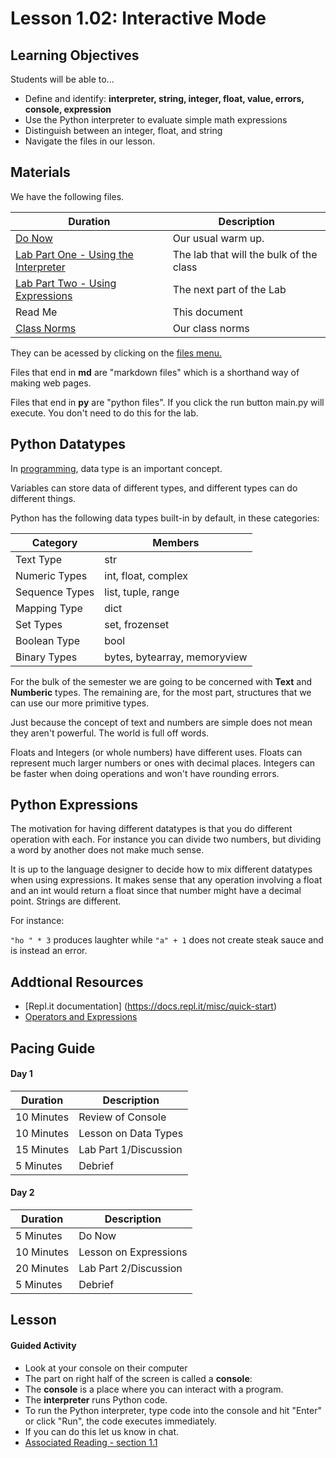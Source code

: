 # Lesson 1.02: Interactive Mode



## Learning Objectives

Students will be able to...

* Define and identify: **interpreter, string, integer, float, value, errors, console, expression**
* Use the Python interpreter to evaluate simple math expressions
* Distinguish between an integer, float, and string
* Navigate the files in our lesson.


## Materials
 We have the following files.

 | **Duration**   | **Description**    |
| ---------- | -------------- |
| [Do Now](#DoNow.md) |  Our usual warm up.         |
| [Lab  Part One - Using the Interpreter](#Labp1.md) | The lab that will the bulk of the class       |
| [Lab  Part Two - Using Expressions](#Labp2.md) | The next part of the Lab       |
|  Read Me | This document |
| [Class Norms](#ClassNorms.md) | Our class norms          |

They can be acessed by clicking on the [files menu.](#FilesNav.png)

Files that end in **md** are "markdown files" which is a shorthand way of making web pages.

Files that end in **py** are "python files". If you click the run button main.py will execute. You don't need to do this for the lab.

## Python Datatypes

In [programming](https://www.w3schools.com/python/python_datatypes.asp), data type is an important concept.

Variables can store data of different types, and different types can do different things.

Python has the following data types built-in by default, in these categories:

 | **Category**   | **Members**    |
| ---------- | -------------- |
|Text Type|	str|
|Numeric Types|	int, float, complex|
|Sequence Types|	list, tuple, range|
|Mapping Type|	dict|
|Set Types|	set, frozenset|
|Boolean Type|	bool|
|Binary Types|	bytes, bytearray, memoryview||

For the bulk of the semester we are going to be concerned with **Text** and **Numberic** types. The remaining are, for the most part, structures that we can use our more primitive types.

Just because the concept of text and numbers are simple does not mean they aren't powerful. The world is full off words. 

Floats and Integers (or whole numbers) have different uses. Floats can represent much larger numbers or ones with decimal places. Integers can be faster when doing operations and won't have rounding errors.

## Python Expressions
The motivation for having different datatypes is that you do different operation with each. For instance you can divide two numbers, but dividing a word by another does not make much sense.

It is up to the language designer to decide how to mix different datatypes when using expressions. It makes sense that any operation involving a float and an int would return a float since that number might have a decimal point. Strings are different.

For instance:

```"ho " * 3``` produces laughter while ```"a" + 1``` does not create steak sauce and is instead an error.


## Addtional Resources

* [Repl.it documentation] (https://docs.repl.it/misc/quick-start)
*  [Operators and Expressions](https://realpython.com/python-operators-expressions/)

## Pacing Guide


#### Day 1 
| **Duration**   | **Description**    |
| ---------- | -------------- |
| 10 Minutes | Review of Console    |
| 10 Minutes | Lesson on Data Types    |
| 15 Minutes | Lab Part 1/Discussion |
| 5 Minutes | Debrief     |

#### Day 2 
| **Duration**   | **Description**    |
| ---------- | -------------- |
| 5 Minutes  | Do Now         |
| 10 Minutes | Lesson on Expressions        |
| 20 Minutes | Lab Part 2/Discussion          |
| 5 Minutes | Debrief     |

## Lesson

#### Guided Activity

* Look at your console on their computer
* The part on right half of the screen is called a **console**:
* The **console** is a place where you can interact with a program.
* The **interpreter** runs Python code.
* To run the Python interpreter, type code into the console and hit "Enter" or click "Run", the code executes immediately.
* If you can do this let us know in chat.
* [Associated Reading - section 1.1](https://tealsk12.github.io/2nd-semester-introduction-to-computer-science/readings.md#associatedreadings/1.1)
